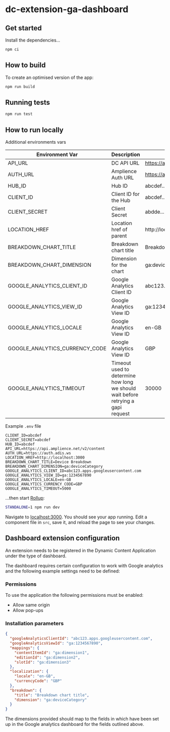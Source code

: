 # dc-extension-ga-dashboard

## Get started

Install the dependencies...

```bash
npm ci
```

## How to build

To create an optimised version of the app:

```bash
npm run build
```

## Running tests

```bash
npm run test
```

## How to run locally

Additional environments vars

| Environment Var                | Description                                                                      | Example                              |
| ------------------------------ | -------------------------------------------------------------------------------- | ------------------------------------ |
| API_URL                        | DC API URL                                                                       | https://api.amplience.net/v2/content |
| AUTH_URL                       | Amplience Auth URL                                                               | https://auth.adis.ws                 |
| HUB_ID                         | Hub ID                                                                           | abcdef...                            |
| CLIENT_ID                      | Client ID for the Hub                                                            | abcdef...                            |
| CLIENT_SECRET                  | Client Secret                                                                    | abdde...                             |
| LOCATION_HREF                  | Location href of parent                                                          | http://localhost:3000                |
| BREAKDOWN_CHART_TITLE          | Breakdown chart title                                                            | Breakdown chart                      |
| BREAKDOWN_CHART_DIMENSION      | Dimension for the chart                                                          | ga:deviceCategory                    |
| GOOGLE_ANALYTICS_CLIENT_ID     | Google Analytics Client ID                                                       | abc123.apps.googleusercontent.com    |
| GOOGLE_ANALYTICS_VIEW_ID       | Google Analytics View ID                                                         | ga:1234567890                        |
| GOOGLE_ANALYTICS_LOCALE        | Google Analytics View ID                                                         | en-GB                                |
| GOOGLE_ANALYTICS_CURRENCY_CODE | Google Analytics View ID                                                         | GBP                                  |
| GOOGLE_ANALYTICS_TIMEOUT       | Timeout used to determine how long we should wait before retrying a gapi request | 30000                                |

Example `.env` file

```
CLIENT_ID=abcdef
CLIENT_SECRET=abcdef
HUB_ID=abcdef
API_URL=https://api.amplience.net/v2/content
AUTH_URL=https://auth.adis.ws
LOCATION_HREF=http://localhost:3000
BREAKDOWN_CHART_TITLE=Device Breakdown
BREAKDOWN_CHART_DIMENSION=ga:deviceCategory
GOOGLE_ANALYTICS_CLIENT_ID=abc123.apps.googleusercontent.com
GOOGLE_ANALYTICS_VIEW_ID=ga:1234567890
GOOGLE_ANALYTICS_LOCALE=en-GB
GOOGLE_ANALYTICS_CURRENCY_CODE=GBP
GOOGLE_ANALYTICS_TIMEOUT=5000
```

...then start [Rollup](https://rollupjs.org):

```bash
STANDALONE=1 npm run dev
```

Navigate to [localhost:3000](http://localhost:3000). You should see your app running. Edit a component file in `src`, save it, and reload the page to see your changes.

## Dashboard extension configuration

An extension needs to be registered in the Dynamic Content Application under the type of dashboard.

The dashboard requires certain configuration to work with Google analytics and the following example settings need to be defined:

### Permissions

To use the application the following permissions must be enabled:

- Allow same origin
- Allow pop-ups

### Installation parameters

```json
{
  "googleAnalyticsClientId": "abc123.apps.googleusercontent.com",
  "googleAnalyticsViewId": "ga:1234567890",
  "mappings": {
    "contentItemId": "ga:dimension1",
    "editionId": "ga:dimension2",
    "slotId": "ga:dimension3"
  },
  "localization": {
    "locale": "en-GB",
    "currencyCode": "GBP"
  },
  "breakdown": {
    "title": "Breakdown chart title",
    "dimension": "ga:deviceCategory"
  }
}
```

The dimensions provided should map to the fields in which have been set up in the Google analytics dashboard for the fields outlined above.
